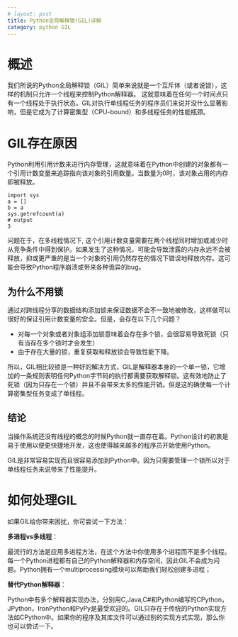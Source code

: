 ```yaml
---
# layout: post
title: Python全局解释锁(GIL)详解
category: python GIL
---
```

# 概述
我们所说的Python全局解释锁（GIL）简单来说就是一个互斥体（或者说锁），这样的机制只允许一个线程来控制Python解释器。
这就意味着在任何一个时间点只有一个线程处于执行状态。GIL对执行单线程任务的程序员们来说并没什么显著影响，但是它成为了计算密集型（CPU-bound）和多线程任务的性能瓶颈。

# GIL存在原因

Python利用引用计数来进行内存管理，这就意味着在Python中创建的对象都有一个引用计数变量来追踪指向该对象的引用数量。当数量为0时，该对象占用的内存即被释放。

```
import sys
a = []
b = a
sys.getrefcount(a)
# output
3
```

问题在于，在多线程情况下, 这个引用计数变量需要在两个线程同时增加或减少时从竞争条件中得到保护。如果发生了这种情况，可能会导致泄露的内存永远不会被释放，抑或更严重的是当一个对象的引用仍然存在的情况下错误地释放内存。这可能会导致Python程序崩溃或带来各种诡异的bug。

## 为什么不用锁

通过对跨线程分享的数据结构添加锁来保证数据不会不一致地被修改，这样做可以很好的保证引用计数变量的安全。但是，会存在以下几个问题？
* 对每一个对象或者对象组添加锁意味着会存在多个锁，会很容易导致死锁（只有当存在多个锁时才会发生）
* 由于存在大量的锁，重复获取和释放锁会导致性能下降。

所以，GIL相比较锁是一种好的解决方式，GIL是解释器本身的一个单一锁，它增加的一条规则表明任何Python字节码的执行都需要获取解释锁。这有效地防止了死锁（因为只存在一个锁）并且不会带来太多的性能开销。但是这的确使每一个计算密集型任务变成了单线程。

## 结论
当操作系统还没有线程的概念的时候Python就一直存在着。Python设计的初衷是易于使用以便更快捷地开发，这也使得越来越多的程序员开始使用Python。

GIL是非常容易实现而且很容易添加到Python中。因为只需要管理一个锁所以对于单线程任务来说带来了性能提升。

# 如何处理GIL
如果GIL给你带来困扰，你可尝试一下方法：

**多进程vs多线程**：

最流行的方法是应用多进程方法，在这个方法中你使用多个进程而不是多个线程。每一个Python进程都有自己的Python解释器和内存空间，因此GIL不会成为问题。Python拥有一个multiprocessing模块可以帮助我们轻松创建多进程；

**替代Python解释器**：

Python中有多个解释器实现办法，分别用C,Java,C#和Python编写的CPython，JPython，IronPython和PyPy是最受欢迎的。GIL只存在于传统的Python实现方法如CPython中。如果你的程序及其库文件可以通过别的实现方式实现，那么你也可以尝试一下。
